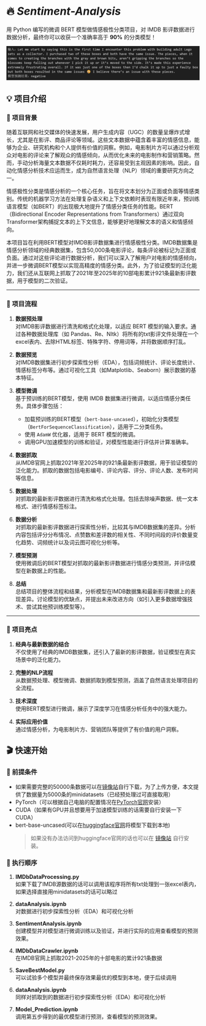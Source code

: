# 🔥 ***Sentiment-Analysis***
用 Python 编写的微调 BERT 模型做情感极性分类项目，对 IMDB 影评数据进行数据分析，最终你可以收获一个准确率高于 **90%** 的分类模型！

<img src="https://github.com/xuanzhenhuang/Sentiment-Analysis/blob/main/image/Predict.png?raw=true" width="1000px">


## 💡 项目介绍
### 🌱 项目背景

随着互联网和社交媒体的快速发展，用户生成内容（UGC）的数量呈爆炸式增长，尤其是在影评、商品评论等领域。这些文本数据中蕴含着丰富的情感信息，能够为企业、研究机构和个人提供有价值的洞察。例如，电影制片方可以通过分析观众对电影的评论来了解观众的情感倾向，从而优化未来的电影制作和营销策略。然而，手动分析海量文本数据不仅耗时耗力，还容易受到主观因素的影响。因此，自动化情感分析技术应运而生，成为自然语言处理（NLP）领域的重要研究方向之一。

情感极性分类是情感分析的一个核心任务，旨在将文本划分为正面或负面等情感类别。传统的机器学习方法在处理复杂语义和上下文依赖时表现有限近年来，预训练语言模型（如BERT）的出现极大地提升了情感分类任务的性能。BERT（Bidirectional Encoder Representations from Transformers）通过双向Transformer架构捕捉文本的上下文信息，能够更好地理解文本的语义和情感倾向。

本项目旨在利用BERT模型对IMDB影评数据集进行情感极性分类。IMDB数据集是情感分析领域的经典数据集，包含50,000条电影评论，每条评论被标记为正面或负面。通过对这些评论进行数据分析，我们可以深入了解用户对电影的情感倾向，并进一步微调BERT模型以实现高精度的情感分类。此外，为了验证模型的泛化能力，我们还从互联网上抓取了2021年至2025年的10部电影累计921条最新影评数据，用于模型的二次验证。

---

### 🍔 项目流程

1. **数据预处理**  
   对IMDB影评数据进行清洗和格式化处理，以适应 BERT 模型的输入要求。通过各种数据处理库（如 Pandas、Re、Nltk）将所有的txt影评文件处理在一个excel表内、去除HTML标签、特殊字符、停用词等，并将数据顺序打乱。

2. **数据预览**  
   对IMDB数据集进行初步探索性分析（EDA），包括词频统计、评论长度统计、情感标签分布等。通过可视化工具（如Matplotlib、Seaborn）展示数据的基本特征。

3. **模型微调**  
   基于预训练的BERT模型，使用 IMDB 数据集进行微调，以适应情感分类任务。具体步骤包括：
   - 加载预训练的BERT模型（`bert-base-uncased`），初始化分类模型（`BertForSequenceClassification`），适用于二分类任务。
   - 使用 `AdamW` 优化器，适用于 BERT 模型的微调。
   - 调用GPU加速模型的训练和验证，对模型性能进行评估并计算准确率。

4. **数据抓取**  
   从IMDB官网上抓取2021年至2025年的921条最新影评数据，用于验证模型的泛化能力。抓取的数据包括电影编号、评论内容、评分、评论人数、发布时间等信息。

5. **数据处理**  
   对抓取的最新影评数据进行清洗和格式化处理。包括去除噪声数据、统一文本格式、进行情感标签标注。

6. **数据分析**  
   对抓取的最新影评数据进行探索性分析，比较其与IMDB数据集的差异。分析内容包括评分分布情况、点赞数和差评数的相关性、不同时间段的评价数量变化趋势、词频统计以及词云图可视化分析等。

7. **模型预测**  
   使用微调后的BERT模型对抓取的最新影评数据进行情感分类预测，并评估模型在新数据上的性能。

8. **总结**  
   总结项目的整体流程和结果，分析模型在IMDB数据集和最新影评数据上的表现差异。讨论模型的优缺点，并提出未来改进方向（如引入更多数据增强技术、尝试其他预训练模型等）。

---

### 🔎 项目亮点

1. **经典与最新数据的结合**  
   不仅使用了经典的IMDB数据集，还引入了最新的影评数据，验证模型在真实场景中的泛化能力。

2. **完整的NLP流程**  
   从数据预处理、模型微调、数据抓取到模型预测，涵盖了自然语言处理项目的全流程。

3. **技术深度**  
   使用BERT模型进行微调，展示了深度学习在情感分析任务中的强大能力。

4. **实际应用价值**  
   通过情感分析，为电影制片方、营销团队等提供了有价值的用户洞察。

## 🎬 快速开始

### 📝 前提条件

- 如果需要完整的50000条数据可以在[镜像站](https://ai.stanford.edu/~amaas/data/sentiment/)自行下载，为了上传方便，本文提供了数据量为5000条的minidatasets（已经预处理过可直接取用）
- PyTorch（可以根据自己电脑的配置情况在[PyTorch官网](https://pytorch.org/)安装）
- CUDA（如果有GPU并且想要用于加速模型训练的话需要自行安装一下CUDA）
- bert-base-uncased(可以在[huggingface官网](https://huggingface.co/google-bert/bert-base-uncased)将模型下载到本地)
  > 如果没有办法访问到huggingface官网的话也可以在 [镜像站](https://hf-mirror.com/) 自行安装。

### 🚀 执行顺序

1. **IMDbDataProcessing.py**  
   如果下载了IMDB源数据的话可以调用该程序将所有txt处理到一张excel表内，如果选择直接用minidatasets的话可以略过

2. **dataAnalysis.ipynb**  
   对数据进行初步探索性分析（EDA）和可视化分析

3. **SentimentAnalysis.ipynb**  
   创建模型并对模型进行微调训练以及验证，并进行实际的应用查看模型的预测效果。

4. **IMDbDataCrawler.ipynb**  
   在IMDB官网上抓取2021-2025年的十部电影的累计921条数据

5. **SaveBestModel.py**  
   可以试验多个模型并最终保存效果最优的模型到本地，便于后续调用

6. **dataAnalysis.ipynb**  
   同样对抓取到的数据进行初步探索性分析（EDA）和可视化分析

7. **Model_Prediction.ipynb**  
   调用第五步得到的最优模型进行预测，查看模型的预测效果。





